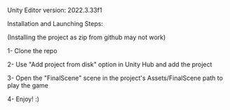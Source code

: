 Unity Editor version: 2022.3.33f1


Installation and Launching Steps:


(Installing the project as zip from github may not work)


1- Clone the repo

2- Use "Add project from disk" option in Unity Hub and add the project

3- Open the "FinalScene" scene in the project's Assets/FinalScene path to play the game

4- Enjoy! :)
